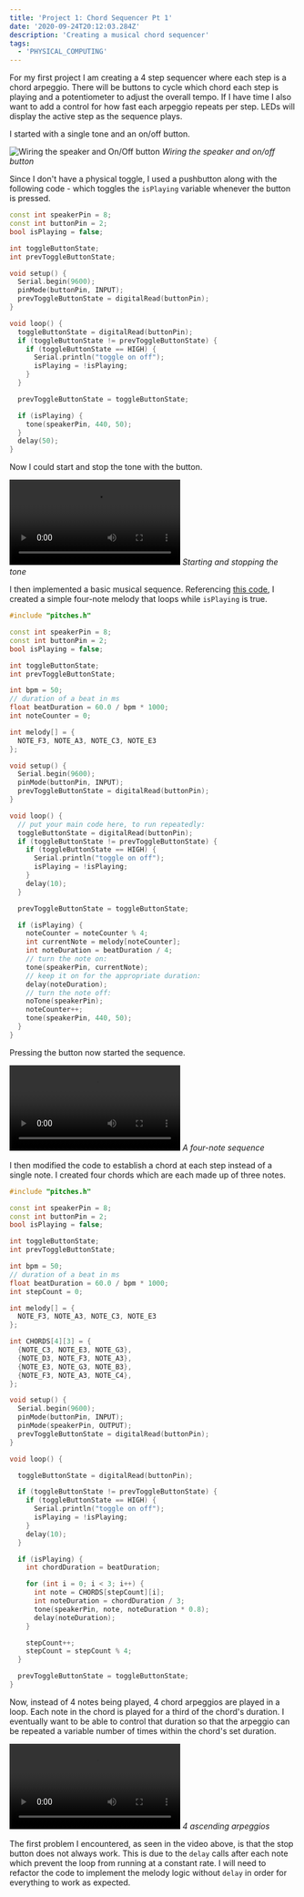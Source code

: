 ```yaml
---
title: 'Project 1: Chord Sequencer Pt 1'
date: '2020-09-24T20:12:03.284Z'
description: 'Creating a musical chord sequencer'
tags:
  - 'PHYSICAL_COMPUTING'
---
```


For my first project I am creating a 4 step sequencer where each step is a chord arpeggio. There will be buttons to cycle which chord each step is playing and a potentiometer to adjust the overall tempo. If I have time I also want to add a control for how fast each arpeggio repeats per step. LEDs will display the active step as the sequence plays.

I started with a single tone and an on/off button.

![Wiring the speaker and On/Off button](IMG_6358.jpeg)
_Wiring the speaker and on/off button_

Since I don't have a physical toggle, I used a pushbutton along with the following code - which toggles the `isPlaying` variable whenever the button is pressed.

```cpp
const int speakerPin = 8;
const int buttonPin = 2;
bool isPlaying = false;

int toggleButtonState;
int prevToggleButtonState;

void setup() {
  Serial.begin(9600);
  pinMode(buttonPin, INPUT);
  prevToggleButtonState = digitalRead(buttonPin);
}

void loop() {
  toggleButtonState = digitalRead(buttonPin);
  if (toggleButtonState != prevToggleButtonState) {
    if (toggleButtonState == HIGH) {
      Serial.println("toggle on off");
      isPlaying = !isPlaying;
    }
  }

  prevToggleButtonState = toggleButtonState;

  if (isPlaying) {
    tone(speakerPin, 440, 50);
  }
  delay(50);
}
```

<p></p>

Now I could start and stop the tone with the button.

<p>
<video controls name="Starting and stopping the tone" src="IMG_6359.mov"></video>
<em>Starting and stopping the tone</em>
</p>

I then implemented a basic musical sequence. Referencing [this code](https://tigoe.github.io/SoundExamples/melody.html), I created a simple four-note melody that loops while `isPlaying` is true.

```cpp
#include "pitches.h"

const int speakerPin = 8;
const int buttonPin = 2;
bool isPlaying = false;

int toggleButtonState;
int prevToggleButtonState;

int bpm = 50;
// duration of a beat in ms
float beatDuration = 60.0 / bpm * 1000;
int noteCounter = 0;

int melody[] = {
  NOTE_F3, NOTE_A3, NOTE_C3, NOTE_E3
};

void setup() {
  Serial.begin(9600);
  pinMode(buttonPin, INPUT);
  prevToggleButtonState = digitalRead(buttonPin);
}

void loop() {
  // put your main code here, to run repeatedly:
  toggleButtonState = digitalRead(buttonPin);
  if (toggleButtonState != prevToggleButtonState) {
    if (toggleButtonState == HIGH) {
      Serial.println("toggle on off");
      isPlaying = !isPlaying;
    }
    delay(10);
  }

  prevToggleButtonState = toggleButtonState;

  if (isPlaying) {
    noteCounter = noteCounter % 4;
    int currentNote = melody[noteCounter];
    int noteDuration = beatDuration / 4;
    // turn the note on:
    tone(speakerPin, currentNote);
    // keep it on for the appropriate duration:
    delay(noteDuration);
    // turn the note off:
    noTone(speakerPin);
    noteCounter++;
    tone(speakerPin, 440, 50);
  }
}
```

<p></p>

Pressing the button now started the sequence.

<p>
<video controls name="A simple arpeggio" src="IMG_6360.mov"></video>
<em>A four-note sequence</em>
</p>

I then modified the code to establish a chord at each step instead of a single note. I created four chords which are each made up of three notes.

```cpp
#include "pitches.h"

const int speakerPin = 8;
const int buttonPin = 2;
bool isPlaying = false;

int toggleButtonState;
int prevToggleButtonState;

int bpm = 50;
// duration of a beat in ms
float beatDuration = 60.0 / bpm * 1000;
int stepCount = 0;

int melody[] = {
  NOTE_F3, NOTE_A3, NOTE_C3, NOTE_E3
};

int CHORDS[4][3] = {
  {NOTE_C3, NOTE_E3, NOTE_G3},
  {NOTE_D3, NOTE_F3, NOTE_A3},
  {NOTE_E3, NOTE_G3, NOTE_B3},
  {NOTE_F3, NOTE_A3, NOTE_C4},
};

void setup() {
  Serial.begin(9600);
  pinMode(buttonPin, INPUT);
  pinMode(speakerPin, OUTPUT);
  prevToggleButtonState = digitalRead(buttonPin);
}

void loop() {

  toggleButtonState = digitalRead(buttonPin);

  if (toggleButtonState != prevToggleButtonState) {
    if (toggleButtonState == HIGH) {
      Serial.println("toggle on off");
      isPlaying = !isPlaying;
    }
    delay(10);
  }

  if (isPlaying) {
    int chordDuration = beatDuration;

    for (int i = 0; i < 3; i++) {
      int note = CHORDS[stepCount][i];
      int noteDuration = chordDuration / 3;
      tone(speakerPin, note, noteDuration * 0.8);
      delay(noteDuration);
    }

    stepCount++;
    stepCount = stepCount % 4;
  }

  prevToggleButtonState = toggleButtonState;
}
```

<p></p>

Now, instead of 4 notes being played, 4 chord arpeggios are played in a loop. Each note in the chord is played for a third of the chord's duration. I eventually want to be able to control that duration so that the arpeggio can be repeated a variable number of times within the chord's set duration.

<p>
<video controls name="4 ascending arpeggios" src="IMG_6361.mov"></video>
<em>4 ascending arpeggios</em>
</p>

The first problem I encountered, as seen in the video above, is that the stop button does not always work. This is due to the `delay` calls after each note which prevent the loop from running at a constant rate. I will need to refactor the code to implement the melody logic without `delay` in order for everything to work as expected.
